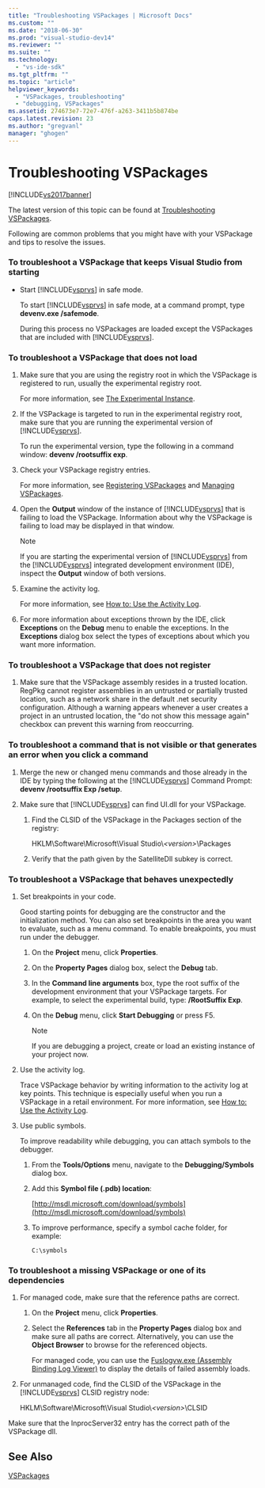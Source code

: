 ```yaml
---
title: "Troubleshooting VSPackages | Microsoft Docs"
ms.custom: ""
ms.date: "2018-06-30"
ms.prod: "visual-studio-dev14"
ms.reviewer: ""
ms.suite: ""
ms.technology: 
  - "vs-ide-sdk"
ms.tgt_pltfrm: ""
ms.topic: "article"
helpviewer_keywords: 
  - "VSPackages, troubleshooting"
  - "debugging, VSPackages"
ms.assetid: 274673e7-72e7-476f-a263-3411b5b874be
caps.latest.revision: 23
ms.author: "gregvanl"
manager: "ghogen"
---
```

# Troubleshooting VSPackages
[!INCLUDE[vs2017banner](../includes/vs2017banner.md)]

The latest version of this topic can be found at [Troubleshooting VSPackages](https://docs.microsoft.com/visualstudio/extensibility/troubleshooting-vspackages).  
  
Following are common problems that you might have with your VSPackage and tips to resolve the issues.  
  
### To troubleshoot a VSPackage that keeps Visual Studio from starting  
  
-   Start [!INCLUDE[vsprvs](../includes/vsprvs-md.md)] in safe mode.  
  
     To start [!INCLUDE[vsprvs](../includes/vsprvs-md.md)] in safe mode, at a command prompt, type **devenv.exe /safemode**.  
  
     During this process no VSPackages are loaded except the VSPackages that are included with [!INCLUDE[vsprvs](../includes/vsprvs-md.md)].  
  
### To troubleshoot a VSPackage that does not load  
  
1.  Make sure that you are using the registry root in which the VSPackage is registered to run, usually the experimental registry root.  
  
     For more information, see [The Experimental Instance](../extensibility/the-experimental-instance.md).  
  
2.  If the VSPackage is targeted to run in the experimental registry root, make sure that you are running the experimental version of [!INCLUDE[vsprvs](../includes/vsprvs-md.md)].  
  
     To run the experimental version, type the following in a command window: **devenv /rootsuffix exp**.  
  
3.  Check your VSPackage registry entries.  
  
     For more information, see [Registering VSPackages](http://msdn.microsoft.com/en-us/31e6050f-1457-4849-944a-a3c36b76f3dd) and [Managing VSPackages](../extensibility/managing-vspackages.md).  
  
4.  Open the **Output** window of the instance of [!INCLUDE[vsprvs](../includes/vsprvs-md.md)] that is failing to load the VSPackage. Information about why the VSPackage is failing to load may be displayed in that window.  
  
    > [!NOTE]
    >  If you are starting the experimental version of [!INCLUDE[vsprvs](../includes/vsprvs-md.md)] from the [!INCLUDE[vsprvs](../includes/vsprvs-md.md)] integrated development environment (IDE), inspect the **Output** window of both versions.  
  
5.  Examine the activity log.  
  
     For more information, see [How to: Use the Activity Log](../extensibility/how-to-use-the-activity-log.md).  
  
6.  For more information about exceptions thrown by the IDE, click **Exceptions** on the **Debug** menu to enable the exceptions. In the **Exceptions** dialog box select the types of exceptions about which you want more information.  
  
### To troubleshoot a VSPackage that does not register  
  
1.  Make sure that the VSPackage assembly resides in a trusted location. RegPkg cannot register assemblies in an untrusted or partially trusted location, such as a network share in the default .net security configuration. Although a warning appears whenever a user creates a project in an untrusted location, the "do not show this message again" checkbox can prevent this warning from reoccurring.  
  
### To troubleshoot a command that is not visible or that generates an error when you click a command  
  
1.  Merge the new or changed menu commands and those already in the IDE by typing the following at the [!INCLUDE[vsprvs](../includes/vsprvs-md.md)] Command Prompt: **devenv /rootsuffix Exp /setup**.  
  
2.  Make sure that [!INCLUDE[vsprvs](../includes/vsprvs-md.md)] can find UI.dll for your VSPackage.  
  
    1.  Find the CLSID of the VSPackage in the Packages section of the registry:  
  
         HKLM\Software\Microsoft\Visual Studio\\*\<version>*\Packages  
  
    2.  Verify that the path given by the SatelliteDll subkey is correct.  
  
### To troubleshoot a VSPackage that behaves unexpectedly  
  
1.  Set breakpoints in your code.  
  
     Good starting points for debugging are the constructor and the initialization method. You can also set breakpoints in the area you want to evaluate, such as a menu command. To enable breakpoints, you must run under the debugger.  
  
    1.  On the **Project** menu, click **Properties**.  
  
    2.  On the **Property Pages** dialog box, select the **Debug** tab.  
  
    3.  In the **Command line arguments** box, type the root suffix of the development environment that your VSPackage targets. For example, to select the experimental build, type: **/RootSuffix Exp**.  
  
    4.  On the **Debug** menu, click **Start Debugging** or press F5.  
  
        > [!NOTE]
        >  If you are debugging a project, create or load an existing instance of your project now.  
  
2.  Use the activity log.  
  
     Trace VSPackage behavior by writing information to the activity log at key points. This technique is especially useful when you run a VSPackage in a retail environment. For more information, see [How to: Use the Activity Log](../extensibility/how-to-use-the-activity-log.md).  
  
3.  Use public symbols.  
  
     To improve readability while debugging, you can attach symbols to the debugger.  
  
    1.  From the **Tools/Options** menu, navigate to the **Debugging/Symbols** dialog box.  
  
    2.  Add this **Symbol file (.pdb) location**:  
  
         [http://msdl.microsoft.com/download/symbols](http://msdl.microsoft.com/download/symbols)  
  
    3.  To improve performance, specify a symbol cache folder, for example:  
  
        ```  
        C:\symbols  
        ```  
  
### To troubleshoot a missing VSPackage or one of its dependencies  
  
1.  For managed code, make sure that the reference paths are correct.  
  
    1.  On the **Project** menu, click **Properties**.  
  
    2.  Select the **References** tab in the **Property Pages** dialog box and make sure all paths are correct. Alternatively, you can use the **Object Browser** to browse for the referenced objects.  
  
         For managed code, you can use the [Fuslogvw.exe (Assembly Binding Log Viewer)](../Topic/Fuslogvw.exe%20\(Assembly%20Binding%20Log%20Viewer\).md) to display the details of failed assembly loads.  
  
2.  For unmanaged code, find the CLSID of the VSPackage in the [!INCLUDE[vsprvs](../includes/vsprvs-md.md)] CLSID registry node:  
  
     HKLM\Software\Microsoft\Visual Studio\\*\<version>*\CLSID  
  
 Make sure that the InprocServer32 entry has the correct path of the VSPackage dll.  
  
## See Also  
 [VSPackages](../extensibility/internals/vspackages.md)

